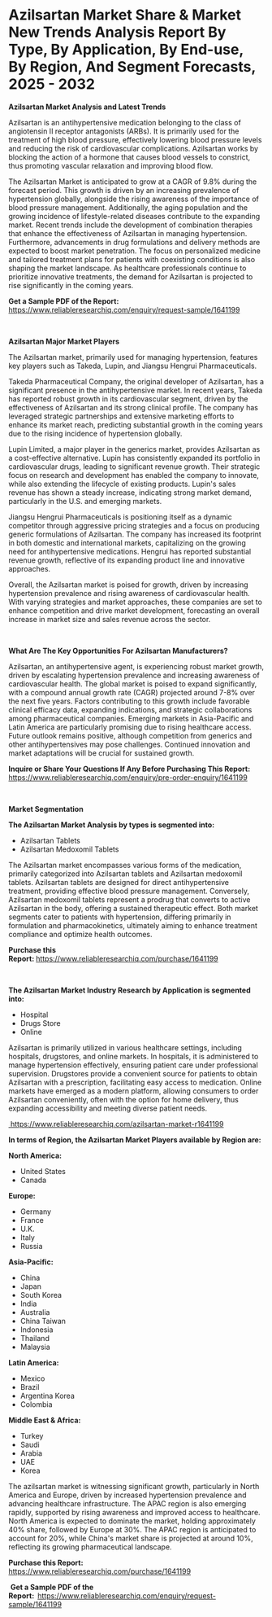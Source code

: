 <p><h1>Azilsartan Market Share & Market New Trends Analysis Report By Type, By Application, By End-use, By Region, And Segment Forecasts, 2025 - 2032</h1></p><p><strong>Azilsartan Market Analysis and Latest Trends</strong></p>
<p><p>Azilsartan is an antihypertensive medication belonging to the class of angiotensin II receptor antagonists (ARBs). It is primarily used for the treatment of high blood pressure, effectively lowering blood pressure levels and reducing the risk of cardiovascular complications. Azilsartan works by blocking the action of a hormone that causes blood vessels to constrict, thus promoting vascular relaxation and improving blood flow.</p><p>The Azilsartan Market is anticipated to grow at a CAGR of 9.8% during the forecast period. This growth is driven by an increasing prevalence of hypertension globally, alongside the rising awareness of the importance of blood pressure management. Additionally, the aging population and the growing incidence of lifestyle-related diseases contribute to the expanding market. Recent trends include the development of combination therapies that enhance the effectiveness of Azilsartan in managing hypertension. Furthermore, advancements in drug formulations and delivery methods are expected to boost market penetration. The focus on personalized medicine and tailored treatment plans for patients with coexisting conditions is also shaping the market landscape. As healthcare professionals continue to prioritize innovative treatments, the demand for Azilsartan is projected to rise significantly in the coming years.</p></p>
<p><strong>Get a Sample PDF of the Report:&nbsp;</strong> <a href="https://www.reliableresearchiq.com/enquiry/request-sample/1641199?utm_campaign=1900&utm_medium=2&utm_source=Github&utm_content=ia&utm_term=19042025&utm_id=azilsartan">https://www.reliableresearchiq.com/enquiry/request-sample/1641199</a></p>
<p>&nbsp;</p>
<p><strong>Azilsartan Major Market Players</strong></p>
<p><p>The Azilsartan market, primarily used for managing hypertension, features key players such as Takeda, Lupin, and Jiangsu Hengrui Pharmaceuticals. </p><p>Takeda Pharmaceutical Company, the original developer of Azilsartan, has a significant presence in the antihypertensive market. In recent years, Takeda has reported robust growth in its cardiovascular segment, driven by the effectiveness of Azilsartan and its strong clinical profile. The company has leveraged strategic partnerships and extensive marketing efforts to enhance its market reach, predicting substantial growth in the coming years due to the rising incidence of hypertension globally.</p><p>Lupin Limited, a major player in the generics market, provides Azilsartan as a cost-effective alternative. Lupin has consistently expanded its portfolio in cardiovascular drugs, leading to significant revenue growth. Their strategic focus on research and development has enabled the company to innovate, while also extending the lifecycle of existing products. Lupin's sales revenue has shown a steady increase, indicating strong market demand, particularly in the U.S. and emerging markets.</p><p>Jiangsu Hengrui Pharmaceuticals is positioning itself as a dynamic competitor through aggressive pricing strategies and a focus on producing generic formulations of Azilsartan. The company has increased its footprint in both domestic and international markets, capitalizing on the growing need for antihypertensive medications. Hengrui has reported substantial revenue growth, reflective of its expanding product line and innovative approaches.</p><p>Overall, the Azilsartan market is poised for growth, driven by increasing hypertension prevalence and rising awareness of cardiovascular health. With varying strategies and market approaches, these companies are set to enhance competition and drive market development, forecasting an overall increase in market size and sales revenue across the sector.</p></p>
<p>&nbsp;</p>
<p><strong>What Are The Key Opportunities For Azilsartan Manufacturers?</strong></p>
<p><p>Azilsartan, an antihypertensive agent, is experiencing robust market growth, driven by escalating hypertension prevalence and increasing awareness of cardiovascular health. The global market is poised to expand significantly, with a compound annual growth rate (CAGR) projected around 7-8% over the next five years. Factors contributing to this growth include favorable clinical efficacy data, expanding indications, and strategic collaborations among pharmaceutical companies. Emerging markets in Asia-Pacific and Latin America are particularly promising due to rising healthcare access. Future outlook remains positive, although competition from generics and other antihypertensives may pose challenges. Continued innovation and market adaptations will be crucial for sustained growth.</p></p>
<p><strong>Inquire or Share Your Questions If Any Before Purchasing This Report:</strong> <a href="https://www.reliableresearchiq.com/enquiry/pre-order-enquiry/1641199?utm_campaign=1900&utm_medium=2&utm_source=Github&utm_content=ia&utm_term=19042025&utm_id=azilsartan">https://www.reliableresearchiq.com/enquiry/pre-order-enquiry/1641199</a></p>
<p>&nbsp;</p>
<p><strong>Market Segmentation</strong></p>
<p><strong>The Azilsartan Market Analysis by types is segmented into:</strong></p>
<p><ul><li>Azilsartan Tablets</li><li>Azilsartan Medoxomil Tablets</li></ul></p>
<p><p>The Azilsartan market encompasses various forms of the medication, primarily categorized into Azilsartan tablets and Azilsartan medoxomil tablets. Azilsartan tablets are designed for direct antihypertensive treatment, providing effective blood pressure management. Conversely, Azilsartan medoxomil tablets represent a prodrug that converts to active Azilsartan in the body, offering a sustained therapeutic effect. Both market segments cater to patients with hypertension, differing primarily in formulation and pharmacokinetics, ultimately aiming to enhance treatment compliance and optimize health outcomes.</p></p>
<p><strong>Purchase this Report:&nbsp;</strong><a href="https://www.reliableresearchiq.com/purchase/1641199?utm_campaign=1900&utm_medium=2&utm_source=Github&utm_content=ia&utm_term=19042025&utm_id=azilsartan">https://www.reliableresearchiq.com/purchase/1641199</a></p>
<p>&nbsp;</p>
<p><strong>The Azilsartan Market Industry Research by Application is segmented into:</strong></p>
<p><ul><li>Hospital</li><li>Drugs Store</li><li>Online</li></ul></p>
<p><p>Azilsartan is primarily utilized in various healthcare settings, including hospitals, drugstores, and online markets. In hospitals, it is administered to manage hypertension effectively, ensuring patient care under professional supervision. Drugstores provide a convenient source for patients to obtain Azilsartan with a prescription, facilitating easy access to medication. Online markets have emerged as a modern platform, allowing consumers to order Azilsartan conveniently, often with the option for home delivery, thus expanding accessibility and meeting diverse patient needs.</p></p>
<p><a href="https://www.reliableresearchiq.com/azilsartan-market-r1641199?utm_campaign=1900&utm_medium=2&utm_source=Github&utm_content=ia&utm_term=19042025&utm_id=azilsartan">&nbsp;https://www.reliableresearchiq.com/azilsartan-market-r1641199</a></p>
<p><strong>In terms of Region, the Azilsartan Market Players available by Region are:</strong></p>
<p>
    <p> <strong> North America: </strong>
        <ul>
            <li>United States</li>
            <li>Canada</li>
        </ul>
        </p> 
    <p> <strong> Europe: </strong>
        <ul>
            <li>Germany</li>
            <li>France</li>
            <li>U.K.</li>
            <li>Italy</li>
            <li>Russia</li>
        </ul>
        </p> 
    <p> <strong> Asia-Pacific: </strong>
        <ul>
            <li>China</li>
            <li>Japan</li>
            <li>South Korea</li>
            <li>India</li>
            <li>Australia</li>
            <li>China Taiwan</li>
            <li>Indonesia</li>
            <li>Thailand</li>
            <li>Malaysia</li>
        </ul>
        </p> 
    <p> <strong> Latin America: </strong>
        <ul>
            <li>Mexico</li>
            <li>Brazil</li>
            <li>Argentina Korea</li>
            <li>Colombia</li>
        </ul>
        </p> 
    <p> <strong> Middle East & Africa: </strong>
        <ul>
            <li>Turkey</li>
            <li>Saudi</li>
            <li>Arabia</li>
            <li>UAE</li>
            <li>Korea</li>
        </ul>
    </p>
    </p>
<p><p>The azilsartan market is witnessing significant growth, particularly in North America and Europe, driven by increased hypertension prevalence and advancing healthcare infrastructure. The APAC region is also emerging rapidly, supported by rising awareness and improved access to healthcare. North America is expected to dominate the market, holding approximately 40% share, followed by Europe at 30%. The APAC region is anticipated to account for 20%, while China's market share is projected at around 10%, reflecting its growing pharmaceutical landscape.</p></p>
<p><strong>Purchase this Report: </strong><a href="https://www.reliableresearchiq.com/purchase/1641199?utm_campaign=1900&utm_medium=2&utm_source=Github&utm_content=ia&utm_term=19042025&utm_id=azilsartan">https://www.reliableresearchiq.com/purchase/1641199</a></p>
<p>&nbsp;<strong>Get a Sample PDF of the Report:&nbsp;&nbsp;</strong><a href="https://www.reliableresearchiq.com/enquiry/request-sample/1641199?utm_campaign=1900&utm_medium=2&utm_source=Github&utm_content=ia&utm_term=19042025&utm_id=azilsartan">https://www.reliableresearchiq.com/enquiry/request-sample/1641199</a></p>
<p><strong></strong></p>
<p><p></p><p></p><p></p></p>